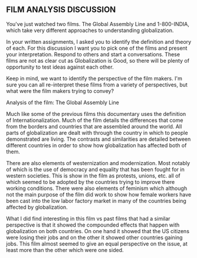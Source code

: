 ## FILM ANALYSIS DISCUSSION

You've just watched two films.  The Global Assembly Line and 1-800-INDIA, which take very different approaches to understanding globalization.

In your written assignments, I asked you to identify the definition and theory of each.   For this discussion I want you to pick one of the films and present your interpretation.   Respond to others and start a conversations.   These films are not as clear cut as Globalization is Good, so there will be plenty of opportunity to test ideas against each other. 

Keep in mind, we want to identify the perspective of the film makers.  I'm sure you can all re-interpret these films from a variety of perspectives, but what were the film makers trying to convey?

Analysis of the film: The Global Assembly Line

Much like some of the previous films this documentary uses the definition of Internationalization. Much of the film details the differences that come from the borders and countries that are assembled around the world. All parts of globalization are dealt with through the country in which to people demonstrated are living. The contrasts and similarities are detailed between different countries in order to show how globalization has affected both of them. 

There are also elements of westernization and modernization. Most notably of which is the use of democracy and equality that has been fought for in western societies. This is show in the film as protests, unions, etc. all of which seemed to be adopted by the countries trying to improve there working conditions. There were also elements of feminism which although not the main purpose of the film did work to show how female workers have been cast into the low labor factory market in many of the countries being affected by globalization. 

What I did find interesting in this film vs past films that had a similar perspective is that it showed the compounded effects that happen with globalization on both countries. On one hand it showed that the US citizens were losing their jobs and on the other it showed other countries gaining jobs. This film almost seemed to give an equal perspective on the issue, at least more than the other which were one sided. 

